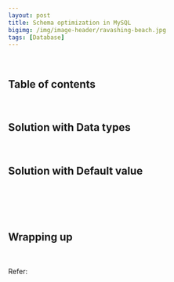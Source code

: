 ```yaml
---
layout: post
title: Schema optimization in MySQL
bigimg: /img/image-header/ravashing-beach.jpg
tags: [Database]
---
```





<br>

## Table of contents





<br>

## Solution with Data types






<br>

## Solution with Default value






<br>

## 





<br>

## Wrapping up




<br>

Refer:



